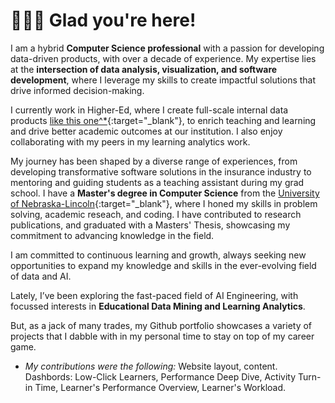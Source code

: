 # 🙋🏻‍♀️ Glad you're here!

I am a hybrid **Computer Science professional** with a passion for developing data-driven products, with over a decade of experience. My expertise lies at the **intersection of data analysis, visualization, and software development**, where I leverage my skills to create impactful solutions that drive informed decision-making.

I currently work in Higher-Ed, where I create full-scale internal data products [like this one^*](https://analytics.unl.edu/){:target="_blank"}, to enrich teaching and learning and drive better academic outcomes at our institution. I also enjoy collaborating with my peers in my learning analytics work.

My journey has been shaped by a diverse range of experiences, from developing transformative software solutions in the insurance industry to mentoring and guiding students as a teaching assistant during my grad school. I have a **Master's degree in Computer Science** from the [University of Nebraska-Lincoln](https://www.unl.edu/){:target="_blank"}, where I honed my skills in problem solving, academic reseach, and coding. I have contributed to research publications, and graduated with a Masters' Thesis, showcasing my commitment to advancing knowledge in the field.

I am committed to continuous learning and growth, always seeking new opportunities to expand my knowledge and skills in the ever-evolving field of data and AI.

Lately, I’ve been exploring the fast-paced field of AI Engineering, with focussed interests in **Educational Data Mining and Learning Analytics**. 

But, as a jack of many trades, my Github portfolio showcases a variety of projects that I dabble with in my personal time to stay on top of my career game. 


* _My_ _contributions were the following:_ Website layout, content. Dashbords: Low-Click Learners, Performance Deep Dive, Activity Turn-in Time, Learner's Performance Overview, Learner's Workload. 

